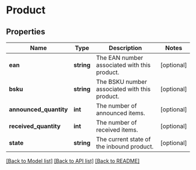 # Product

## Properties
Name | Type | Description | Notes
------------ | ------------- | ------------- | -------------
**ean** | **string** | The EAN number associated with this product. | [optional] 
**bsku** | **string** | The BSKU number associated with this product. | [optional] 
**announced_quantity** | **int** | The number of announced items. | [optional] 
**received_quantity** | **int** | The number of received items. | [optional] 
**state** | **string** | The current state of the inbound product. | [optional] 

[[Back to Model list]](../README.md#documentation-for-models) [[Back to API list]](../README.md#documentation-for-api-endpoints) [[Back to README]](../README.md)


